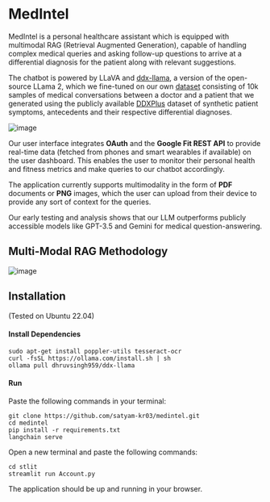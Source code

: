 # MedIntel

MedIntel is a personal healthcare assistant which is equipped with multimodal RAG (Retrieval Augmented Generation), capable of handling complex medical queries and asking follow-up questions to arrive at a differential diagnosis for the patient along with relevant suggestions. 

The chatbot is powered by LLaVA and [ddx-llama](https://ollama.com/dhruvsingh959/ddx-llama), a version of the open-source LLama 2, which we fine-tuned on our own [dataset](https://huggingface.co/datasets/satyam-03/ddx-conversations-10k) consisting of 10k samples of medical conversations between a doctor and a patient that we generated using the publicly available [DDXPlus](https://github.com/mila-iqia/ddxplus) dataset of synthetic patient symptoms, antecedents and their respective differential diagnoses.

![image](https://github.com/user-attachments/assets/ed0c2940-2fab-4555-8cbb-29f5aafaa5de)


Our user interface integrates **OAuth** and the **Google Fit REST API** to provide real-time data (fetched from phones and smart wearables if available) on the user dashboard. This enables the user to monitor their personal health and fitness metrics and make queries to our chatbot accordingly.

The application currently supports multimodality in the form of **PDF** documents or **PNG** images, which the user can upload from their device to provide any sort of context for the queries.

Our early testing and analysis shows that our LLM outperforms publicly accessible models like GPT-3.5 and Gemini for medical question-answering.

## Multi-Modal RAG Methodology

![image](https://github.com/user-attachments/assets/f29b3fab-2a72-45e2-8822-092acf1ff346)


## Installation 
(Tested on Ubuntu 22.04)

#### Install Dependencies 
```
sudo apt-get install poppler-utils tesseract-ocr
curl -fsSL https://ollama.com/install.sh | sh
ollama pull dhruvsingh959/ddx-llama
```

#### Run

Paste the following commands in your terminal:
```
git clone https://github.com/satyam-kr03/medintel.git
cd medintel
pip install -r requirements.txt
langchain serve
```

Open a new terminal and paste the following commands:
```
cd stlit
streamlit run Account.py 
```
The application should be up and running in your browser.

###




 


